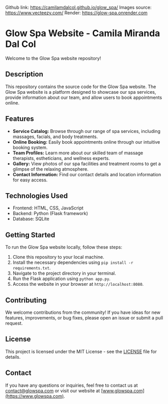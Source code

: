 Github link: https://camilamdalcol.github.io/glow_spa/
Images source: https://www.vecteezy.com/
Render: https://glow-spa.onrender.com


# Glow Spa Website - Camila Miranda Dal Col

Welcome to the Glow Spa website repository!

## Description

This repository contains the source code for the Glow Spa website. The Glow Spa website is a platform designed to showcase our spa services, provide information about our team, and allow users to book appointments online. 

## Features

- **Service Catalog:** Browse through our range of spa services, including massages, facials, and body treatments.
- **Online Booking:** Easily book appointments online through our intuitive booking system.
- **Team Profiles:** Learn more about our skilled team of massage therapists, estheticians, and wellness experts.
- **Gallery:** View photos of our spa facilities and treatment rooms to get a glimpse of the relaxing atmosphere.
- **Contact Information:** Find our contact details and location information for easy access.

## Technologies Used

- Frontend: HTML, CSS, JavaScript
- Backend: Python (Flask framework)
- Database: SQLite

## Getting Started

To run the Glow Spa website locally, follow these steps:

1. Clone this repository to your local machine.
2. Install the necessary dependencies using `pip install -r requirements.txt`.
3. Navigate to the project directory in your terminal.
4. Run the Flask application using `python app.py`.
5. Access the website in your browser at `http://localhost:8080`.

## Contributing

We welcome contributions from the community! If you have ideas for new features, improvements, or bug fixes, please open an issue or submit a pull request.

## License

This project is licensed under the MIT License - see the [LICENSE](LICENSE) file for details.

## Contact

If you have any questions or inquiries, feel free to contact us at [contact@glowspa.com](mailto:contact@glowspa.com) or visit our website at [www.glowspa.com](https://www.glowspa.com).
